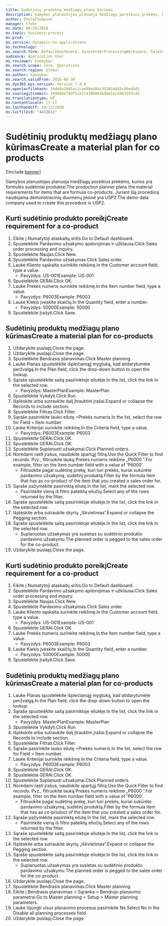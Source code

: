 ```yaml
---
title: Sudėtinių produktų medžiagų plano kūrimas
description: Gamybos planuotojas planuoja medžiagų poreikius prekėms, kurios yra formulės sudėtiniai produktai.
author: ShylaThompson
manager: tfehr
ms.date: 08/29/2018
ms.topic: business-process
ms.prod: ''
ms.service: dynamics-ax-applications
ms.technology: ''
ms.search.form: DefaultDashboard, SalesOrderProcessingWorkspace, SalesCreateOrder, SalesTable, ReqCreatePlanWorkspace, ReqTransPlanCard, SysQueryForm, ReqTransPo
audience: Application User
ms.reviewer: kamaybac
ms.search.scope: Core, Operations
ms.search.region: Global
ms.author: kamaybac
ms.search.validFrom: 2016-06-30
ms.dyn365.ops.version: Version 7.0.0
ms.openlocfilehash: 14de9a1085ac1cae88ad93c35385dd43c60ed4d1
ms.sourcegitcommit: 199848e78df5cb7c439b001bdbe1ece963593cdb
ms.translationtype: HT
ms.contentlocale: lt-LT
ms.lasthandoff: 10/13/2020
ms.locfileid: "4433613"
---
```

# <a name="create-a-material-plan-for-co-products"></a><span data-ttu-id="66fe8-103">Sudėtinių produktų medžiagų plano kūrimas</span><span class="sxs-lookup"><span data-stu-id="66fe8-103">Create a material plan for co products</span></span>

[!include [banner](../../includes/banner.md)]

<span data-ttu-id="66fe8-104">Gamybos planuotojas planuoja medžiagų poreikius prekėms, kurios yra formulės sudėtiniai produktai.</span><span class="sxs-lookup"><span data-stu-id="66fe8-104">The production planner plans the material requirements for items that are formula co-products.</span></span> <span data-ttu-id="66fe8-105">Juriant šią procedūrą naudojama demonstracinių duomenų įmonė yra USP2.</span><span class="sxs-lookup"><span data-stu-id="66fe8-105">The demo data company used to create this procedure is USP2.</span></span>


## <a name="create-requirement-for-a-co-product"></a><span data-ttu-id="66fe8-106">Kurti sudėtinio produkto poreikį</span><span class="sxs-lookup"><span data-stu-id="66fe8-106">Create requirement for a co-product</span></span>
1. <span data-ttu-id="66fe8-107">Eikite į Numatytoji ataskaitų sritis.</span><span class="sxs-lookup"><span data-stu-id="66fe8-107">Go to Default dashboard.</span></span>
2. <span data-ttu-id="66fe8-108">Spustelėkite Pardavimo užsakymo apdorojimas ir užklausa.</span><span class="sxs-lookup"><span data-stu-id="66fe8-108">Click Sales order processing and inquiry.</span></span>
3. <span data-ttu-id="66fe8-109">Spustelėkite Naujas.</span><span class="sxs-lookup"><span data-stu-id="66fe8-109">Click New.</span></span>
4. <span data-ttu-id="66fe8-110">Spustelėkite Pardavimo užsakymas.</span><span class="sxs-lookup"><span data-stu-id="66fe8-110">Click Sales order.</span></span>
5. <span data-ttu-id="66fe8-111">Lauke Kliento sąskaita surinkite reikšmę.</span><span class="sxs-lookup"><span data-stu-id="66fe8-111">In the Customer account field, type a value.</span></span>
    * <span data-ttu-id="66fe8-112">Pavyzdys: US-001</span><span class="sxs-lookup"><span data-stu-id="66fe8-112">Example: US-001</span></span>  
6. <span data-ttu-id="66fe8-113">Spustelėkite GERAI.</span><span class="sxs-lookup"><span data-stu-id="66fe8-113">Click OK.</span></span>
7. <span data-ttu-id="66fe8-114">Lauke Prekės numeris surinkite reikšmę.</span><span class="sxs-lookup"><span data-stu-id="66fe8-114">In the Item number field, type a value.</span></span>
    * <span data-ttu-id="66fe8-115">Pavyzdys: P6003</span><span class="sxs-lookup"><span data-stu-id="66fe8-115">Example: P6003</span></span>  
8. <span data-ttu-id="66fe8-116">Lauke Kiekis įveskite skaičių.</span><span class="sxs-lookup"><span data-stu-id="66fe8-116">In the Quantity field, enter a number.</span></span>
    * <span data-ttu-id="66fe8-117">Pavyzdys: 50000</span><span class="sxs-lookup"><span data-stu-id="66fe8-117">Example: 50000</span></span>  
9. <span data-ttu-id="66fe8-118">Spustelėkite Įrašyti.</span><span class="sxs-lookup"><span data-stu-id="66fe8-118">Click Save.</span></span>

## <a name="create-a-material-plan-for-co-products"></a><span data-ttu-id="66fe8-119">Sudėtinių produktų medžiagų plano kūrimas</span><span class="sxs-lookup"><span data-stu-id="66fe8-119">Create a material plan for co-products</span></span>
1. <span data-ttu-id="66fe8-120">Uždarykite puslapį.</span><span class="sxs-lookup"><span data-stu-id="66fe8-120">Close the page.</span></span>
2. <span data-ttu-id="66fe8-121">Uždarykite puslapį.</span><span class="sxs-lookup"><span data-stu-id="66fe8-121">Close the page.</span></span>
3. <span data-ttu-id="66fe8-122">Spustelėkite Bendrasis planavimas.</span><span class="sxs-lookup"><span data-stu-id="66fe8-122">Click Master planning.</span></span>
4. <span data-ttu-id="66fe8-123">Lauke Planas spustelėkite išplečiamąjį mygtuką, kad atidarytumėte peržvalgą.</span><span class="sxs-lookup"><span data-stu-id="66fe8-123">In the Plan field, click the drop-down button to open the lookup.</span></span>
5. <span data-ttu-id="66fe8-124">Sąraše spustelėkite saitą pasirinktoje eilutėje.</span><span class="sxs-lookup"><span data-stu-id="66fe8-124">In the list, click the link in the selected row.</span></span>
    * <span data-ttu-id="66fe8-125">Pavyzdys: MasterPlan</span><span class="sxs-lookup"><span data-stu-id="66fe8-125">Example: MasterPlan</span></span>  
6. <span data-ttu-id="66fe8-126">Spustelėkite Vykdyti.</span><span class="sxs-lookup"><span data-stu-id="66fe8-126">Click Run.</span></span>
7. <span data-ttu-id="66fe8-127">Išplėskite arba sutraukite dalį Įtrauktini įrašai.</span><span class="sxs-lookup"><span data-stu-id="66fe8-127">Expand or collapse the Records to include section.</span></span>
8. <span data-ttu-id="66fe8-128">Spustelėkite Filtras.</span><span class="sxs-lookup"><span data-stu-id="66fe8-128">Click Filter.</span></span>
9. <span data-ttu-id="66fe8-129">Sąraše pasirinkite lauko eilutę =Prekės numeris.</span><span class="sxs-lookup"><span data-stu-id="66fe8-129">In the list, select the row for Field = Item number.</span></span>
10. <span data-ttu-id="66fe8-130">Lauke Kriterijai surinkite reikšmę.</span><span class="sxs-lookup"><span data-stu-id="66fe8-130">In the Criteria field, type a value.</span></span>
    * <span data-ttu-id="66fe8-131">Pavyzdys: P6003</span><span class="sxs-lookup"><span data-stu-id="66fe8-131">Example: P6003</span></span>  
11. <span data-ttu-id="66fe8-132">Spustelėkite GERAI.</span><span class="sxs-lookup"><span data-stu-id="66fe8-132">Click OK.</span></span>
12. <span data-ttu-id="66fe8-133">Spustelėkite GERAI.</span><span class="sxs-lookup"><span data-stu-id="66fe8-133">Click OK.</span></span>
13. <span data-ttu-id="66fe8-134">Spustelėkite Suplanuoti užsakymai.</span><span class="sxs-lookup"><span data-stu-id="66fe8-134">Click Planned orders.</span></span>
14. <span data-ttu-id="66fe8-135">Norėdami rasti įrašus, naudokite spartųjį filtrą.</span><span class="sxs-lookup"><span data-stu-id="66fe8-135">Use the Quick Filter to find records.</span></span> <span data-ttu-id="66fe8-136">Pvz., filtruokite lauką Prekės numeris reikšme „P6000 “.</span><span class="sxs-lookup"><span data-stu-id="66fe8-136">For example, filter on the Item number field with a value of 'P6000'.</span></span>
    * <span data-ttu-id="66fe8-137">Filtruokite pagal sudėtinę prekę, kuri turi prekės, kuriai sukūrėte pardavimo užsakymą, sudėtinį produktą.</span><span class="sxs-lookup"><span data-stu-id="66fe8-137">Filter by the formula item that has as co-product of the item that you created a sales order for.</span></span>  
15. <span data-ttu-id="66fe8-138">Sąraše pažymėkite pasirinktą eilutę.</span><span class="sxs-lookup"><span data-stu-id="66fe8-138">In the list, mark the selected row.</span></span>
    * <span data-ttu-id="66fe8-139">Pasirinkite vieną iš filtro pateiktų eilučių.</span><span class="sxs-lookup"><span data-stu-id="66fe8-139">Select any of the rows returned by the filter.</span></span>  
16. <span data-ttu-id="66fe8-140">Sąraše spustelėkite saitą pasirinktoje eilutėje.</span><span class="sxs-lookup"><span data-stu-id="66fe8-140">In the list, click the link in the selected row.</span></span>
17. <span data-ttu-id="66fe8-141">Išplėskite arba sutraukite skyrių „Iškvietimas“.</span><span class="sxs-lookup"><span data-stu-id="66fe8-141">Expand or collapse the Pegging section.</span></span>
18. <span data-ttu-id="66fe8-142">Sąraše spustelėkite saitą pasirinktoje eilutėje.</span><span class="sxs-lookup"><span data-stu-id="66fe8-142">In the list, click the link in the selected row.</span></span>
    * <span data-ttu-id="66fe8-143">Suplanuotas užsakymas yra susietas su sudėtinio produkto pardavimo užsakymu.</span><span class="sxs-lookup"><span data-stu-id="66fe8-143">The planned order is pegged to the sales order for the co-product.</span></span>  
19. <span data-ttu-id="66fe8-144">Uždarykite puslapį.</span><span class="sxs-lookup"><span data-stu-id="66fe8-144">Close the page.</span></span>

## <a name="create-requirement-for-a-co-product"></a><span data-ttu-id="66fe8-145">Kurti sudėtinio produkto poreikį</span><span class="sxs-lookup"><span data-stu-id="66fe8-145">Create requirement for a co-product</span></span>
1. <span data-ttu-id="66fe8-146">Eikite į Numatytoji ataskaitų sritis.</span><span class="sxs-lookup"><span data-stu-id="66fe8-146">Go to Default dashboard.</span></span>
2. <span data-ttu-id="66fe8-147">Spustelėkite Pardavimo užsakymo apdorojimas ir užklausa.</span><span class="sxs-lookup"><span data-stu-id="66fe8-147">Click Sales order processing and inquiry.</span></span>
3. <span data-ttu-id="66fe8-148">Spustelėkite Naujas.</span><span class="sxs-lookup"><span data-stu-id="66fe8-148">Click New.</span></span>
4. <span data-ttu-id="66fe8-149">Spustelėkite Pardavimo užsakymas.</span><span class="sxs-lookup"><span data-stu-id="66fe8-149">Click Sales order.</span></span>
5. <span data-ttu-id="66fe8-150">Lauke Kliento sąskaita surinkite reikšmę.</span><span class="sxs-lookup"><span data-stu-id="66fe8-150">In the Customer account field, type a value.</span></span>
    * <span data-ttu-id="66fe8-151">Pavyzdys: US-001</span><span class="sxs-lookup"><span data-stu-id="66fe8-151">Example: US-001</span></span>  
6. <span data-ttu-id="66fe8-152">Spustelėkite GERAI.</span><span class="sxs-lookup"><span data-stu-id="66fe8-152">Click OK.</span></span>
7. <span data-ttu-id="66fe8-153">Lauke Prekės numeris surinkite reikšmę.</span><span class="sxs-lookup"><span data-stu-id="66fe8-153">In the Item number field, type a value.</span></span>
    * <span data-ttu-id="66fe8-154">Pavyzdys: P6003</span><span class="sxs-lookup"><span data-stu-id="66fe8-154">Example: P6003</span></span>  
8. <span data-ttu-id="66fe8-155">Lauke Kiekis įveskite skaičių.</span><span class="sxs-lookup"><span data-stu-id="66fe8-155">In the Quantity field, enter a number.</span></span>
    * <span data-ttu-id="66fe8-156">Pavyzdys: 50000</span><span class="sxs-lookup"><span data-stu-id="66fe8-156">Example: 50000</span></span>  
9. <span data-ttu-id="66fe8-157">Spustelėkite Įrašyti.</span><span class="sxs-lookup"><span data-stu-id="66fe8-157">Click Save.</span></span>

## <a name="create-a-material-plan-for-co-products"></a><span data-ttu-id="66fe8-158">Sudėtinių produktų medžiagų plano kūrimas</span><span class="sxs-lookup"><span data-stu-id="66fe8-158">Create a material plan for co-products</span></span>
1. <span data-ttu-id="66fe8-159">Lauke Planas spustelėkite išplečiamąjį mygtuką, kad atidarytumėte peržvalgą.</span><span class="sxs-lookup"><span data-stu-id="66fe8-159">In the Plan field, click the drop-down button to open the lookup.</span></span>
2. <span data-ttu-id="66fe8-160">Sąraše spustelėkite saitą pasirinktoje eilutėje.</span><span class="sxs-lookup"><span data-stu-id="66fe8-160">In the list, click the link in the selected row.</span></span>
    * <span data-ttu-id="66fe8-161">Pavyzdys: MasterPlan</span><span class="sxs-lookup"><span data-stu-id="66fe8-161">Example: MasterPlan</span></span>  
3. <span data-ttu-id="66fe8-162">Spustelėkite Vykdyti.</span><span class="sxs-lookup"><span data-stu-id="66fe8-162">Click Run.</span></span>
4. <span data-ttu-id="66fe8-163">Išplėskite arba sutraukite dalį Įtrauktini įrašai.</span><span class="sxs-lookup"><span data-stu-id="66fe8-163">Expand or collapse the Records to include section.</span></span>
5. <span data-ttu-id="66fe8-164">Spustelėkite Filtras.</span><span class="sxs-lookup"><span data-stu-id="66fe8-164">Click Filter.</span></span>
6. <span data-ttu-id="66fe8-165">Sąraše pasirinkite lauko eilutę =Prekės numeris.</span><span class="sxs-lookup"><span data-stu-id="66fe8-165">In the list, select the row for Field = Item number.</span></span>
7. <span data-ttu-id="66fe8-166">Lauke Kriterijai surinkite reikšmę.</span><span class="sxs-lookup"><span data-stu-id="66fe8-166">In the Criteria field, type a value.</span></span>
    * <span data-ttu-id="66fe8-167">Pavyzdys: P6003</span><span class="sxs-lookup"><span data-stu-id="66fe8-167">Example: P6003</span></span>  
8. <span data-ttu-id="66fe8-168">Spustelėkite GERAI.</span><span class="sxs-lookup"><span data-stu-id="66fe8-168">Click OK.</span></span>
9. <span data-ttu-id="66fe8-169">Spustelėkite GERAI.</span><span class="sxs-lookup"><span data-stu-id="66fe8-169">Click OK.</span></span>
10. <span data-ttu-id="66fe8-170">Spustelėkite Suplanuoti užsakymai.</span><span class="sxs-lookup"><span data-stu-id="66fe8-170">Click Planned orders.</span></span>
11. <span data-ttu-id="66fe8-171">Norėdami rasti įrašus, naudokite spartųjį filtrą.</span><span class="sxs-lookup"><span data-stu-id="66fe8-171">Use the Quick Filter to find records.</span></span> <span data-ttu-id="66fe8-172">Pvz., filtruokite lauką Prekės numeris reikšme „P6000 “.</span><span class="sxs-lookup"><span data-stu-id="66fe8-172">For example, filter on the Item number field with a value of 'P6000'.</span></span>
    * <span data-ttu-id="66fe8-173">Filtruokite pagal sudėtinę prekę, kuri turi prekės, kuriai sukūrėte pardavimo užsakymą, sudėtinį produktą.</span><span class="sxs-lookup"><span data-stu-id="66fe8-173">Filter by the formula item that has as co-product of the item that you created a sales order for.</span></span>  
12. <span data-ttu-id="66fe8-174">Sąraše pažymėkite pasirinktą eilutę.</span><span class="sxs-lookup"><span data-stu-id="66fe8-174">In the list, mark the selected row.</span></span>
    * <span data-ttu-id="66fe8-175">Pasirinkite vieną iš filtro pateiktų eilučių.</span><span class="sxs-lookup"><span data-stu-id="66fe8-175">Select any of the rows returned by the filter.</span></span>  
13. <span data-ttu-id="66fe8-176">Sąraše spustelėkite saitą pasirinktoje eilutėje.</span><span class="sxs-lookup"><span data-stu-id="66fe8-176">In the list, click the link in the selected row.</span></span>
14. <span data-ttu-id="66fe8-177">Išplėskite arba sutraukite skyrių „Iškvietimas“.</span><span class="sxs-lookup"><span data-stu-id="66fe8-177">Expand or collapse the Pegging section.</span></span>
15. <span data-ttu-id="66fe8-178">Sąraše spustelėkite saitą pasirinktoje eilutėje.</span><span class="sxs-lookup"><span data-stu-id="66fe8-178">In the list, click the link in the selected row.</span></span>
    * <span data-ttu-id="66fe8-179">Suplanuotas užsakymas yra susietas su sudėtinio produkto pardavimo užsakymu.</span><span class="sxs-lookup"><span data-stu-id="66fe8-179">The planned order is pegged to the sales order for the co-product.</span></span>  
16. <span data-ttu-id="66fe8-180">Uždarykite puslapį.</span><span class="sxs-lookup"><span data-stu-id="66fe8-180">Close the page.</span></span>
17. <span data-ttu-id="66fe8-181">Spustelėkite Bendrasis planavimas.</span><span class="sxs-lookup"><span data-stu-id="66fe8-181">Click Master planning.</span></span>
18. <span data-ttu-id="66fe8-182">Eikite į Bendrasis planavimas > Sąranka > Bendrojo planavimo parametrai.</span><span class="sxs-lookup"><span data-stu-id="66fe8-182">Go to Master planning > Setup > Master planning parameters.</span></span>
19. <span data-ttu-id="66fe8-183">Lauke Išjungti visus planavimo procesus pasirinkite Ne.</span><span class="sxs-lookup"><span data-stu-id="66fe8-183">Select No in the Disable all planning processes field.</span></span>
20. <span data-ttu-id="66fe8-184">Uždarykite puslapį.</span><span class="sxs-lookup"><span data-stu-id="66fe8-184">Close the page.</span></span>

